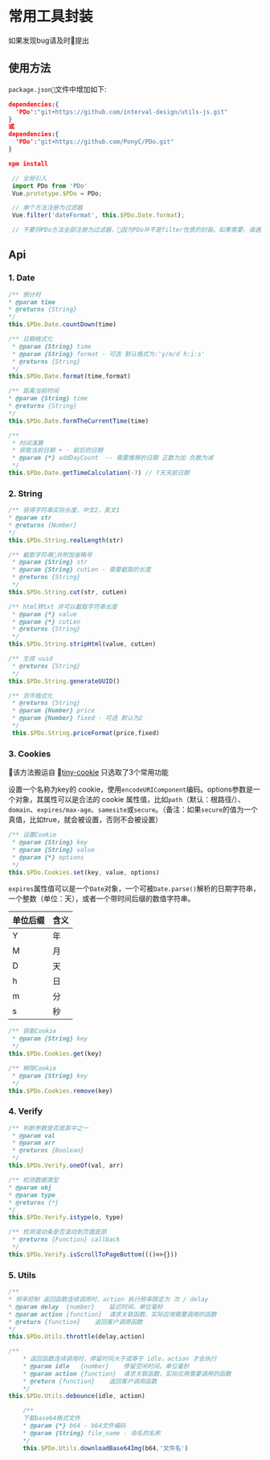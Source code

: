 # 常用工具封装
如果发现bug请及时提出
## 使用方法
`package.json`文件中增加如下:
``` json
dependencies:{
  'PDo':"git+https://github.com/interval-design/utils-js.git"
}
或 
dependencies:{
  'PDo':"git+https://github.com/PonyC/PDo.git"
}

npm install
```
```js
 // 全局引入
 import PDo from 'PDo'
 Vue.prototype.$PDo = PDo;

 // 单个方法注册为过滤器
 Vue.filter('dateFormat', this.$PDo.Date.format);

 // 不要将PDo方法全部注册为过滤器，因为PDo并不是filter性质的封装。如果需要，请通过新建filters文件解构后再做处理
```

## Api
### 1. Date
``` js
/** 倒计时
* @param time
* @returns {String}
*/ 
this.$PDo.Date.countDown(time)
```
``` js
/** 日期格式化
 * @param {String} time 
 * @param {String} format - 可选 默认格式为:'y/m/d h:i:s'
 * @returns {String}
 */
this.$PDo.Date.format(time,format)
```
``` js
/** 距离当前时间
* @param {String} time 
* @returns {String}
*/
this.$PDo.Date.formTheCurrentTime(time)
```
``` js
/**
 * 时间演算
 * 获取当前日期 + - 前后的日期
 * @param {*} addDayCount  -- 需要推移的日期 正数为加 负数为减
 */
this.$PDo.Date.getTimeCalculation(-7) // 7天天前日期
```

### 2. String
``` js
/** 获得字符串实际长度，中文2，英文1
* @param str
* @returns {Number}
*/
this.$PDo.String.realLength(str)
```
``` js
/** 截取字符串并附加省略号
 * @param {String} str 
 * @param {String} cutLen - 需要截取的长度
 * @returns {String}
 */
this.$PDo.String.cut(str, cutLen)
```
``` js
/** html转txt 并可以截取字符串长度
 * @param {*} value 
 * @param {*} cutLen 
 * @returns {String}
 */
this.$PDo.String.stripHtml(value, cutLen)
```
``` js
/** 生成 uuid
 * @returns {String}
 */
this.$PDo.String.generateUUID()
```
``` js
/** 货币格式化
 * @returns {String}
 * @param {Number} price
 * @param {Number} fixed - 可选 默认为2
 */
 this.$PDo.String.priceFormat(price,fixed)
```

### 3. Cookies
该方法搬运自 [tiny-cookie](https://github.com/Alex1990/tiny-cookie/tree/f20831f9c74cec38d57ed022c8ec3946af7ea472)
只选取了3个常用功能

设置一个名称为key的 cookie，使用`encodeURIComponent`编码。options参数是一个对象，其属性可以是合法的 cookie 属性值，比如`path`（默认：根路径/）、`domain`、`expires/max-age`、`samesite`或`secure`。（备注：如果`secure`的值为一个真值，比如true，就会被设置，否则不会被设置）
``` js
/** 设置Cookie
 * @param {String} key 
 * @param {String} value 
 * @param {*} options 
 */
this.$PDo.Cookies.set(key, value, options)
```
`expires`属性值可以是一个`Date`对象，一个可被`Date.parse()`解析的日期字符串，一个整数（单位：天），或者一个带时间后缀的数值字符串。

| 单位后缀     | 含义            |
| ----------- | -------------- |
| Y           | 年             |
| M           | 月             |
| D           | 天             |
| h           | 日             |
| m           | 分             |
| s           | 秒             |
``` js
/** 获取Cookie
 * @param {String} key 
 */
this.$PDo.Cookies.get(key)
```
``` js
/** 移除Cookie
 * @param {String} key 
 */
this.$PDo.Cookies.remove(key)
```

### 4. Verify
``` js
/** 判断参数是否是其中之一
 * @param val
 * @param arr
 * @returns {Boolean}
 */
this.$PDo.Verify.oneOf(val, arr)
```
``` js
/** 检测数据类型
* @param obj
* @param type
* @returns {*}
*/
this.$PDo.Verify.istype(o, type)
```
``` js
/** 检测滚动条是否滚动到页面底部
 * @returns {Function} callback
 */
this.$PDo.Verify.isScrollToPageBottom((()=>{}))
```

### 5. Utils
``` js
/**
* 频率控制 返回函数连续调用时，action 执行频率限定为 次 / delay
* @param delay  {number}    延迟时间，单位毫秒
* @param action {function}  请求关联函数，实际应用需要调用的函数
* @return {function}    返回客户调用函数
*/
this.$PDo.Utils.throttle(delay,action)
```
``` js
/**
	* 返回函数连续调用时，停留时间大于或等于 idle，action 才会执行
	* @param idle   {number}    停留空闲时间，单位毫秒
	* @param action {function}  请求关联函数，实际应用需要调用的函数
	* @return {function}    返回客户调用函数
	*/
this.$PDo.Utils.debounce(idle, action)
```
```js
	/**
	下载base64格式文件
	* @param {*} b64 - b64文件编码
	* @param {String} file_name - 命名的名称
	*/
	this.$PDo.Utils.downloadBase64Img(b64,'文件名')
```